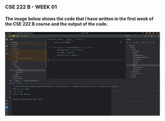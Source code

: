 ### CSE 222 B - WEEK 01

#### The image below shows the code that I have written in the first week of the CSE 222 B course and the output of the code.

![Screenshot from 2024-09-15 17-59-55.png](assets/Screenshot%20from%202024-09-15%2017-59-55.png)
